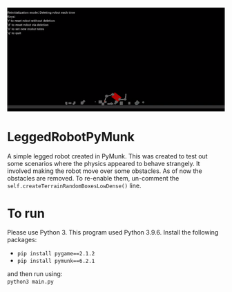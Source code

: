 ![Alt text](images/leggedRobotOnTerrain.png?raw=true "Legged Robot")

# LeggedRobotPyMunk
A simple legged robot created in PyMunk. This was created to test out some scenarios where the physics appeared to behave strangely. It involved making the robot move over some obstacles. As of now the obstacles are removed. To re-enable them, un-comment the `self.createTerrainRandomBoxesLowDense()` line.
  
# To run  
Please use Python 3. This program used Python 3.9.6.
Install the following packages:  
* `pip install pygame==2.1.2`
* `pip install pymunk==6.2.1`  
  
and then run using:  
`python3 main.py`

